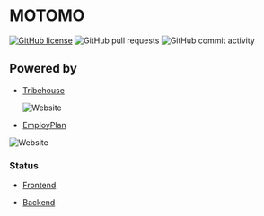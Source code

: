 # MOTOMO

[![GitHub license](https://img.shields.io/github/license/Clanhouse/project-mechacrm?style=plastic)](https://github.com/Clanhouse/project-mechacrm)
![GitHub pull requests](https://img.shields.io/github/issues-pr/clanhouse/project-mechacrm?style=plastic)
![GitHub commit activity](https://img.shields.io/github/commit-activity/m/clanhouse/project-mechacrm?style=plastic)


## Powered by

- [Tribehouse](https://tribehouse.io/)


  ![Website](https://img.shields.io/website?style=plastic&up_message=online&url=https%3A%2F%2Ftribehouse.io)

- [EmployPlan](https://employplan.com/)

![Website](https://img.shields.io/website?style=plastic&up_message=online&url=https%3A%2F%2Femployplan.com%2F)

### Status

- [Frontend]()


- [Backend]()
